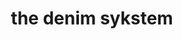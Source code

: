 ---
title: "the denim sykstem"
product_type: "jacket"
is_women: 
is_men: 
is_unisex: true
is_variant: true
original_price: 50
sale_price:
color: "periwinkle"
sizes:
- size: "xxxs"
  stock: 7
- size: "xxs"
  stock: 6
- size: "xs"
  stock: 10
- size: "s"
  stock: 4
- size: "m"
  stock: 5
- size: "l"
  stock: 0
- size: "xl"
  stock: 0
- size: "xxl"
  stock: 7
- size: "xxxl"
  stock: 10

img: "1-the-sykstem-jacket-periwinkle.png"
main_alt: "The cool denim. It's for making you cool...with your hemp denim."
description: "The cool denim. It's for making you cool...with your hemp denim."
material: "100% hemp"
---